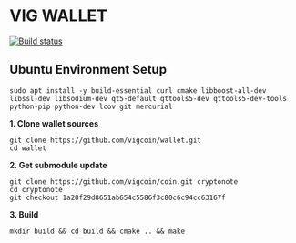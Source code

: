VIG WALLET
===

[![Build status](https://ci.appveyor.com/api/projects/status/b86pdx2x1wyaxmwv?svg=true)](https://ci.appveyor.com/project/calidion/wallet)


## Ubuntu Environment Setup

```
sudo apt install -y build-essential curl cmake libboost-all-dev libssl-dev libsodium-dev qt5-default qttools5-dev qttools5-dev-tools python-pip python-dev lcov git mercurial
```

**1. Clone wallet sources**

```
git clone https://github.com/vigcoin/wallet.git
cd wallet
```

**2. Get submodule update**

```
git clone https://github.com/vigcoin/coin.git cryptonote
cd cryptonote
git checkout 1a28f29d8651ab654c5586f3c80c6c94cc63167f
```

**3. Build**

```
mkdir build && cd build && cmake .. && make
```
